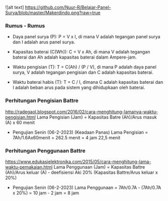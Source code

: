 ![alt text] https://github.com/Nuur-R/Belajar-Panel-Surya/blob/master/Makerdindo.png?raw=true



### Rumus - Rumus
<!-- rumus perlu di tinjau ulang -->

- Daya panel surya (P):
P = V x I, di mana V adalah tegangan panel surya dan I adalah arus panel surya.

- Kapasitas baterai (C(Wh)):
C = V x Ah, di mana V adalah tegangan baterai dan Ah adalah kapasitas baterai dalam Ampere-jam.

- Waktu pengisian (T):
T = C(Ah) / (P / V), di mana P adalah daya panel surya, V adalah tegangan pengisian dan C adalah kapasitas baterai.

- Waktu baterai habis (T):
T = C / I, dimana C adalah kapasitas baterai dan I adalah beban arus pada sistem yang dihidupkaan oleh baterai.


### Perhitungan Pengisian Battre
http://radegaol.blogspot.com/2016/02/cara-menghitung-lamanya-waktu-pengisian.html
Lama Pengisian (Jam) = Kapasitas Batre (Ah)/Arus masuk (A) x 60 menit
- Pengujian Senin (06-2-2023) (Keadaan Panas)
Lama Pengisian = 7Ah/1.6Ax60menit = 262.5 menit 
               = 4 jam 22,5 menit
### Perhitungan Penggunaan Battre
https://www.edukasielektronika.com/2015/05/cara-menghitung-lama-waktu-pemakaian.html
Lama Penggunaan (Jam) = Kapasitas Battre (Ah)/Arus keluar (A) - deefisiensi Aki 20% (Kapasitas Battre/Arus keluar x 20%)
- Pengujian Senin (06-2-2023)
Lama Penggunaan = 7Ah/0.7A - (7Ah/0.7A x 20%)
                = 10 jam - 2 jam = 8 jam